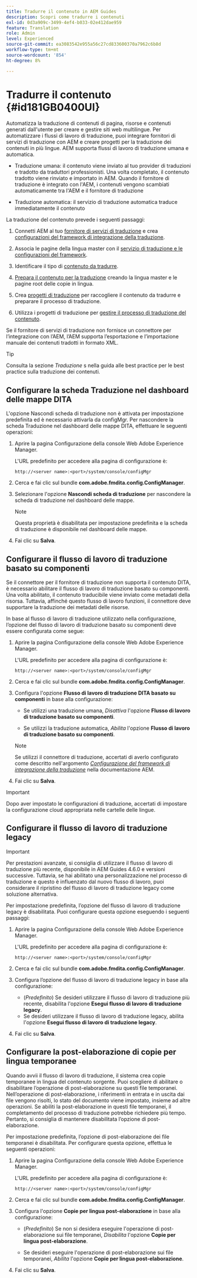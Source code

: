 ```yaml
---
title: Tradurre il contenuto in AEM Guides
description: Scopri come tradurre i contenuti
exl-id: 0d3a909c-3499-4ef4-b033-02e412dae959
feature: Translation
role: Admin
level: Experienced
source-git-commit: ea3083542e955a56c27cd833600370a7962c6b8d
workflow-type: tm+mt
source-wordcount: '854'
ht-degree: 8%

---
```


# Tradurre il contenuto {#id181GB0400UI}

Automatizza la traduzione di contenuti di pagina, risorse e contenuti generati dall&#39;utente per creare e gestire siti web multilingue. Per automatizzare i flussi di lavoro di traduzione, puoi integrare fornitori di servizi di traduzione con AEM e creare progetti per la traduzione dei contenuti in più lingue. AEM supporta flussi di lavoro di traduzione umana e automatica.

- Traduzione umana: il contenuto viene inviato al tuo provider di traduzioni e tradotto da traduttori professionisti. Una volta completato, il contenuto tradotto viene rinviato e importato in AEM. Quando il fornitore di traduzione è integrato con l&#39;AEM, i contenuti vengono scambiati automaticamente tra l&#39;AEM e il fornitore di traduzione

- Traduzione automatica: il servizio di traduzione automatica traduce immediatamente il contenuto


La traduzione del contenuto prevede i seguenti passaggi:

1. Connetti AEM al tuo [fornitore di servizi di traduzione](https://helpx.adobe.com/experience-manager/6-5/sites/administering/using/tc-tic.html#ConnectingtoaTranslationServiceProvider) e crea [configurazioni del framework di integrazione della traduzione](https://helpx.adobe.com/experience-manager/6-5/sites/administering/using/tc-tic.html#CreatingaTranslationIntegrationConfiguration).

1. Associa le pagine della lingua master con il [servizio di traduzione e le configurazioni del framework](https://helpx.adobe.com/experience-manager/6-5/sites/administering/using/tc-tic.html#ConfiguringPagesforTranslation).

1. Identificare il tipo di [contenuto da tradurre](https://helpx.adobe.com/experience-manager/6-5/sites/administering/using/tc-rules.html).

1. [Prepara il contenuto per la traduzione](https://helpx.adobe.com/experience-manager/6-5/sites/administering/using/tc-prep.html) creando la lingua master e le pagine root delle copie in lingua.

1. Crea [progetti di traduzione](https://helpx.adobe.com/experience-manager/6-5/sites/administering/using/tc-manage.html) per raccogliere il contenuto da tradurre e preparare il processo di traduzione.

1. Utilizza i progetti di traduzione per [gestire il processo di traduzione del contenuto](https://helpx.adobe.com/experience-manager/6-5/sites/administering/using/tc-manage.html).


Se il fornitore di servizi di traduzione non fornisce un connettore per l’integrazione con l’AEM, l’AEM supporta l’esportazione e l’importazione manuale dei contenuti tradotti in formato XML.

>[!TIP]
>
> Consulta la sezione *Traduzione* s nella guida alle best practice per le best practice sulla traduzione dei contenuti.

## Configurare la scheda Traduzione nel dashboard delle mappe DITA

L&#39;opzione Nascondi scheda di traduzione non è attivata per impostazione predefinita ed è necessario attivarla da configMgr. Per nascondere la scheda Traduzione nel dashboard delle mappe DITA, effettuare le seguenti operazioni:

1. Aprire la pagina Configurazione della console Web Adobe Experience Manager.

   L&#39;URL predefinito per accedere alla pagina di configurazione è:

   ```http
   http://<server name>:<port>/system/console/configMgr
   ```

1. Cerca e fai clic sul bundle **com.adobe.fmdita.config.ConfigManager**.

1. Selezionare l&#39;opzione **Nascondi scheda di traduzione** per nascondere la scheda di traduzione nel dashboard delle mappe.

   >[!NOTE]
   >
   > Questa proprietà è disabilitata per impostazione predefinita e la scheda di traduzione è disponibile nel dashboard delle mappe.

1. Fai clic su **Salva**.

## Configurare il flusso di lavoro di traduzione basato su componenti

Se il connettore per il fornitore di traduzione non supporta il contenuto DITA, è necessario abilitare il flusso di lavoro di traduzione basato su componenti. Una volta abilitato, il contenuto traducibile viene inviato come metadati della risorsa. Tuttavia, affinché questo flusso di lavoro funzioni, il connettore deve supportare la traduzione dei metadati delle risorse.

In base al flusso di lavoro di traduzione utilizzato nella configurazione, l’opzione del flusso di lavoro di traduzione basato su componenti deve essere configurata come segue:

1. Aprire la pagina Configurazione della console Web Adobe Experience Manager.

   L&#39;URL predefinito per accedere alla pagina di configurazione è:

   ```http
   http://<server name>:<port>/system/console/configMgr
   ```

1. Cerca e fai clic sul bundle **com.adobe.fmdita.config.ConfigManager**.

1. Configura l&#39;opzione **Flusso di lavoro di traduzione DITA basato su componenti** in base alla configurazione:

   - Se utilizzi una traduzione umana, *Disattiva* l&#39;opzione **Flusso di lavoro di traduzione basato su componenti**.

   - Se utilizzi la traduzione automatica, *Abilita* l&#39;opzione **Flusso di lavoro di traduzione basato su componenti**.

   >[!NOTE]
   >
   > Se utilizzi il connettore di traduzione, accertati di averlo configurato come descritto nell&#39;argomento *[Configurazione del framework di integrazione della traduzione](https://helpx.adobe.com/experience-manager/6-5/sites/administering/using/tc-tic.html)* nella documentazione AEM.

1. Fai clic su **Salva**.

>[!IMPORTANT]
>
> Dopo aver impostato le configurazioni di traduzione, accertati di impostare la configurazione cloud appropriata nelle cartelle delle lingue.

## Configurare il flusso di lavoro di traduzione legacy

>[!IMPORTANT]
> 
> Per prestazioni avanzate, si consiglia di utilizzare il flusso di lavoro di traduzione più recente, disponibile in AEM Guides 4.6.0 e versioni successive. Tuttavia, se hai abilitato una personalizzazione nel processo di traduzione e questo è influenzato dal nuovo flusso di lavoro, puoi considerare il ripristino del flusso di lavoro di traduzione legacy come soluzione alternativa.



Per impostazione predefinita, l’opzione del flusso di lavoro di traduzione legacy è disabilitata. Puoi configurare questa opzione eseguendo i seguenti passaggi:

1. Aprire la pagina Configurazione della console Web Adobe Experience Manager.

   L&#39;URL predefinito per accedere alla pagina di configurazione è:

   ```http
   http://<server name>:<port>/system/console/configMgr
   ```

1. Cerca e fai clic sul bundle **com.adobe.fmdita.config.ConfigManager**.

1. Configura l’opzione del flusso di lavoro di traduzione legacy in base alla configurazione:

   - (*Predefinito*) Se desideri utilizzare il flusso di lavoro di traduzione più recente, disabilita l&#39;opzione **Esegui flusso di lavoro di traduzione legacy**.
   - Se desideri utilizzare il flusso di lavoro di traduzione legacy, abilita l&#39;opzione **Esegui flusso di lavoro di traduzione legacy**.

1. Fai clic su **Salva**.






<!---

This was added for 2406 CS IG

## Configure the legacy translation workflow 

It is recommended that you use the latest translation workflow, which provides enhanced performance. However, you can configure the legacy translation workflow if necessary.

Based on the translation workflow used in your setup, provide the following (property) details to configure the legacy translation workflow: the component-based translation workflow option should be configured as follows:

1.  Open the Adobe Experience Manager Web Console Configuration page.

    The default URL to access the configuration page is:

    ! Add the syntax of http as given in previous config

    Note: Configure htttp code as given in previous sample
    

1.  Search for and click on the **com.adobe.fmdita.config.ConfigManager** bundle.



1.  Configure the **Run legacy translation workflow** option as per your setup:

    -   If you use the latest translation workflow, then *Disable* \( `false`\) the **Run legacy translation workflow** option. The latest translation workflow is enabled by default. <br> 

    -   If you use the legacy translation, then *Enable \( `true`\)* the **Run legacy translation workflow** option.

1.  Click **Save**.


--->


## Configurare la post-elaborazione di copie per lingua temporanee

Quando avvii il flusso di lavoro di traduzione, il sistema crea copie temporanee in lingua del contenuto sorgente. Puoi scegliere di abilitare o disabilitare l’operazione di post-elaborazione su questi file temporanei. Nell’operazione di post-elaborazione, i riferimenti in entrata e in uscita dai file vengono risolti, lo stato del documento viene impostato, insieme ad altre operazioni. Se abiliti la post-elaborazione in questi file temporanei, il completamento del processo di traduzione potrebbe richiedere più tempo. Pertanto, si consiglia di mantenere disabilitata l’opzione di post-elaborazione.

Per impostazione predefinita, l’opzione di post-elaborazione dei file temporanei è disabilitata. Per configurare questa opzione, effettua le seguenti operazioni:

1. Aprire la pagina Configurazione della console Web Adobe Experience Manager.

   L&#39;URL predefinito per accedere alla pagina di configurazione è:

   ```http
   http://<server name>:<port>/system/console/configMgr
   ```

1. Cerca e fai clic sul bundle **com.adobe.fmdita.config.ConfigManager**.

1. Configura l&#39;opzione **Copie per lingua post-elaborazione** in base alla configurazione:

   - \(*Predefinito*\) Se non si desidera eseguire l&#39;operazione di post-elaborazione sui file temporanei, *Disabilita* l&#39;opzione **Copie per lingua post-elaborazione**.

   - Se desideri eseguire l&#39;operazione di post-elaborazione sui file temporanei, *Abilita* l&#39;opzione **Copie per lingua post-elaborazione**.

1. Fai clic su **Salva**.
